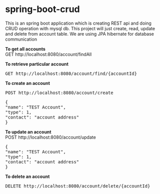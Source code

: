 # spring-boot-crud

<p>
This is an spring boot application which is creating REST api and doing CRUD operation with mysql db.
This project will just create, read, update and delete from account table. We are using JPA hibernate for database communication 
</p

<b>To get all accounts</b><br>
GET http://localhost:8080/account/findAll

<b>To retrieve particular account</b><br>
<pre>GET http://localhost:8080/account/find/{accountId}</pre>

<b>To create an account </b><br>
<pre>POST http://localhost:8080/account/create</pre>
<pre>
{
"name": "TEST Account",
"type": 1,
"contact": "account address"
}
</pre>

<b>To update an account </b><br>
POST http://localhost:8080/account/update
<pre>
{
"name": "TEST Account",
"type": 1,
"contact": "account address"
}
</pre>


<b>To delete an account </b><br>
<pre>DELETE http://localhost:8080/account/delete/{accountId}</pre>

